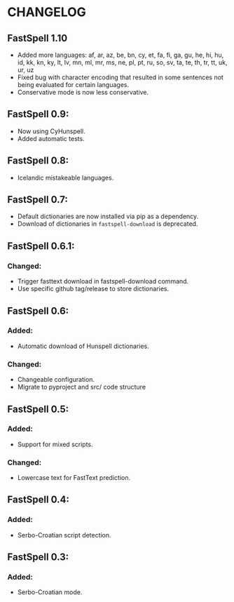 # CHANGELOG

## FastSpell 1.10
- Added more languages: af, ar, az, be, bn, cy, et, fa, fi, ga, gu, he, hi, hu, id, kk, kn, ky, lt, lv, mn, ml, mr, ms, ne, pl, pt, ru, so, sv, ta, te, th, tr, tt, uk, ur, uz
- Fixed bug with character encoding that resulted in some sentences not being evaluated for certain languages.
- Conservative mode is now less conservative.

## FastSpell 0.9:
- Now using CyHunspell.
- Added automatic tests.

## FastSpell 0.8:
- Icelandic mistakeable languages.

## FastSpell 0.7:
- Default dictionaries are now installed via pip as a dependency.
- Download of dictionaries in `fastspell-download` is deprecated.

## FastSpell 0.6.1:
### Changed:
- Trigger fasttext download in fastspell-download command.
- Use specific github tag/release to store dictionaries.

## FastSpell 0.6:
### Added:
- Automatic download of Hunspell dictionaries.
### Changed:
- Changeable configuration.
- Migrate to pyproject and src/ code structure

## FastSpell 0.5:
### Added:
- Support for mixed scripts.
### Changed:
- Lowercase text for FastText prediction.

## FastSpell 0.4:
### Added:
- Serbo-Croatian script detection.

## FastSpell 0.3:
### Added:
- Serbo-Croatian mode.
